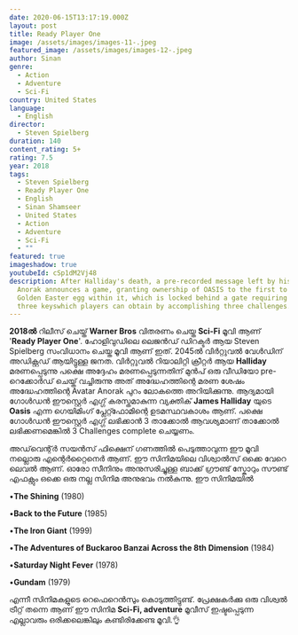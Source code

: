 ```yaml
---
date: 2020-06-15T13:17:19.000Z
layout: post
title: Ready Player One
image: /assets/images/images-11-.jpeg
featured_image: /assets/images/images-12-.jpeg
author: Sinan
genre:
  - Action
  - Adventure
  - Sci-Fi
country: United States
language:
  - English
director:
  - Steven Spielberg
duration: 140
content_rating: 5+
rating: 7.5
year: 2018
tags:
  - Steven Spielberg
  - Ready Player One
  - English
  - Sinan Shamseer
  - United States
  - Action
  - Adventure
  - Sci-Fi
  - ""
featured: true
imageshadow: true
youtubeId: cSp1dM2Vj48
description: After Halliday's death, a pre-recorded message left by his avatar
  Anorak announces a game, granting ownership of OASIS to the first to find the
  Golden Easter egg within it, which is locked behind a gate requiring
  three keyswhich players can obtain by accomplishing three challenges.
---
```

**2018ൽ** റിലീസ് ചെയ്ത് **Warner Bros** വിതരണം ചെയ്ത **Sci-Fi** മൂവി ആണ് '**Ready Player One**'. ഹോളിവുഡിലെ ലെജൻഡ് ഡിറക്ടർ ആയ Steven Spielberg സംവിധാനം ചെയ്ത മൂവി ആണ് ഇത്. 2045ൽ വിർറ്റുവൽ വേൾഡിന് അഡിക്റ്റഡ് ആയിട്ടുള്ള ജനത. വിർറ്റുവൽ റിയാലിറ്റി ക്രീറ്റർ ആയ **Halliday** മരണപ്പെടുന്നു പക്ഷെ അദ്ദേഹം മരണപ്പെടുന്നതിന് മുൻപ് ഒരു വീഡിയോ pre-റെക്കോർഡ് ചെയ്ത് വച്ചിരുന്നു അത് അദ്ധേഹത്തിന്റെ മരണ ശേഷം അദ്ധേഹത്തിന്റെ Avatar Anorak പുറം ലോകത്തെ അറിയിക്കുന്നു. ആദ്യമായി ഗോൾഡൻ ഈസ്റ്റെർ എഗ്ഗ് കരസ്തമാകുന്ന വ്യക്തിക് **James Halliday** യുടെ **Oasis** എന്ന ഗെയിമിംഗ് പ്ലേറ്റ്ഫോമിന്റെ ഉടമസ്ഥവകാശം ആണ്. പക്ഷെ ഗോൾഡൻ ഈസ്റ്റെർ എഗ്ഗ് ലഭിക്കാൻ 3 താക്കോൽ ആവശ്യമാണ്  താക്കോൽ ലഭിക്കണമെങ്കിൽ 3 Challenges complete ചെയ്യണം. 

അഡ്‌വെന്റ്ർ സയൻസ് ഫിക്ഷെന് ഗണത്തിൽ പെടുത്താവുന്ന ഈ മൂവി നല്ലൊരു എന്റെർറ്റൈനെർ ആണ്. ഈ സിനിമയിലെ വിശ്വാൽസ് ഒക്കെ വേറെ ലെവൽ ആണ്. ഓരോ സീനിനും അനുസരിച്ചുള്ള ബാക്ക് ഗ്രൗണ്ട് സ്കോറും സൗണ്ട് എഫക്റ്റും ഒക്കെ ഒരു നല്ല സിനിമ അനുഭവം നൽകുന്നു. ഈ സിനിമയിൽ  

•**The Shining** (1980) 

•**Back to the Future** (1985) 

•**The Iron Giant** (1999) 

•**The Adventures of Buckaroo Banzai Across the 8th Dimension** (1984) 

•**Saturday Night Fever** (1978) 

•**Gundam** (1979) 

എന്നീ സിനിമകളുടെ റെഫെറെൻസും കൊടുത്തിട്ടുണ്ട്. പ്രേക്ഷകർക്കു ഒരു വിശ്വൽ ട്രീറ്റ്‌ തന്നെ ആണ് ഈ  സിനിമ  **Sci-Fi, adventure** മൂവീസ് ഇഷ്ടപ്പെടുന്ന എല്ലാവരും ഒരിക്കലെങ്കിലും കണ്ടിരിക്കേണ്ട മൂവി.👌